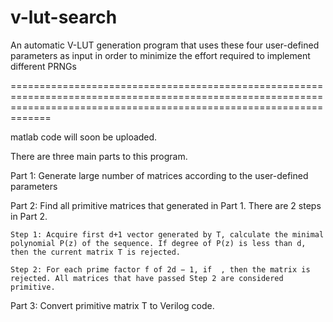 # v-lut-search
An automatic V-LUT generation program that uses these four user-defined parameters as input in order to minimize the effort required to implement different PRNGs 

=========================================================================================================================================================================

matlab code will soon be uploaded.

There are three main parts to this program.

Part 1: Generate large number of matrices according to the user-defined parameters

Part 2: Find all primitive matrices that generated in Part 1. There are 2 steps in Part 2.

	Step 1: Acquire first d+1 vector generated by T, calculate the minimal polynomial P(z) of the sequence. If degree of P(z) is less than d, then the current matrix T is rejected.
	
	Step 2: For each prime factor f of 2d − 1, if  , then the matrix is rejected. All matrices that have passed Step 2 are considered primitive.
	
Part 3: Convert primitive matrix T to Verilog code.
